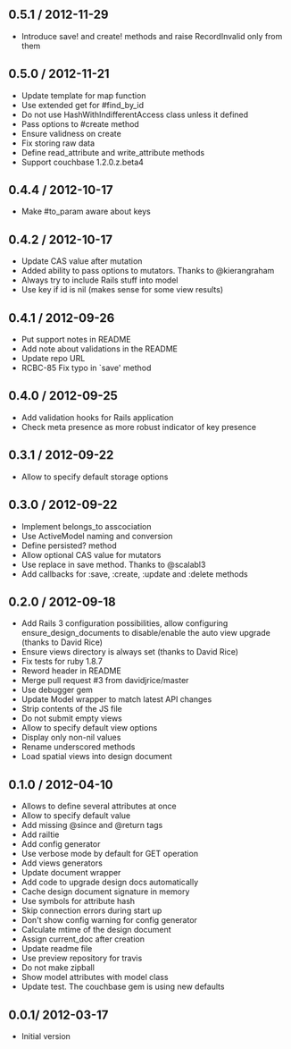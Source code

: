 ## 0.5.1 / 2012-11-29

* Introduce save! and create! methods and raise RecordInvalid only from them

## 0.5.0 / 2012-11-21

* Update template for map function
* Use extended get for #find_by_id
* Do not use HashWithIndifferentAccess class unless it defined
* Pass options to #create method
* Ensure validness on create
* Fix storing raw data
* Define read_attribute and write_attribute methods
* Support couchbase 1.2.0.z.beta4

## 0.4.4 / 2012-10-17

* Make #to_param aware about keys

## 0.4.2 / 2012-10-17

* Update CAS value after mutation
* Added ability to pass options to mutators. Thanks to @kierangraham
* Always try to include Rails stuff into model
* Use key if id is nil (makes sense for some view results)

## 0.4.1 / 2012-09-26

* Put support notes in README
* Add note about validations in the README
* Update repo URL
* RCBC-85 Fix typo in `save' method

## 0.4.0 / 2012-09-25

* Add validation hooks for Rails application
* Check meta presence as more robust indicator of key presence

## 0.3.1 / 2012-09-22

* Allow to specify default storage options

## 0.3.0 / 2012-09-22

* Implement belongs_to asscociation
* Use ActiveModel naming and conversion
* Define persisted? method
* Allow optional CAS value for mutators
* Use replace in save method. Thanks to @scalabl3
* Add callbacks for :save, :create, :update and :delete methods

## 0.2.0 / 2012-09-18

* Add Rails 3 configuration possibilities, allow configuring
  ensure_design_documents to disable/enable the auto view upgrade
  (thanks to David Rice)
* Ensure views directory is always set (thanks to David Rice)
* Fix tests for ruby 1.8.7
* Reword header in README
* Merge pull request #3 from davidjrice/master
* Use debugger gem
* Update Model wrapper to match latest API changes
* Strip contents of the JS file
* Do not submit empty views
* Allow to specify default view options
* Display only non-nil values
* Rename underscored methods
* Load spatial views into design document

## 0.1.0 / 2012-04-10

* Allows to define several attributes at once
* Allow to specify default value
* Add missing @since and @return tags
* Add railtie
* Add config generator
* Use verbose mode by default for GET operation
* Add views generators
* Update document wrapper
* Add code to upgrade design docs automatically
* Cache design document signature in memory
* Use symbols for attribute hash
* Skip connection errors during start up
* Don't show config warning for config generator
* Calculate mtime of the design document
* Assign current_doc after creation
* Update readme file
* Use preview repository for travis
* Do not make zipball
* Show model attributes with model class
* Update test. The couchbase gem is using new defaults

## 0.0.1/ 2012-03-17

* Initial version
